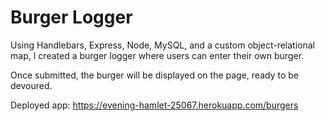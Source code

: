 # Burger Logger

Using Handlebars, Express, Node, MySQL, and a custom object-relational map, I created a burger logger where users can enter their own burger.

Once submitted, the burger will be displayed on the page, ready to be devoured.

Deployed app: https://evening-hamlet-25067.herokuapp.com/burgers